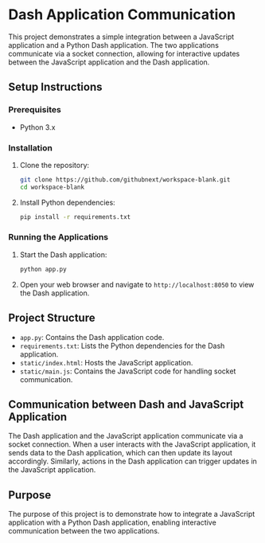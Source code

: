 # Dash Application Communication

This project demonstrates a simple integration between a JavaScript application and a Python Dash application. The two applications communicate via a socket connection, allowing for interactive updates between the JavaScript application and the Dash application.

## Setup Instructions

### Prerequisites

- Python 3.x

### Installation

1. Clone the repository:
   ```sh
   git clone https://github.com/githubnext/workspace-blank.git
   cd workspace-blank
   ```

2. Install Python dependencies:
   ```sh
   pip install -r requirements.txt
   ```

### Running the Applications

1. Start the Dash application:
   ```sh
   python app.py
   ```

2. Open your web browser and navigate to `http://localhost:8050` to view the Dash application.

## Project Structure

- `app.py`: Contains the Dash application code.
- `requirements.txt`: Lists the Python dependencies for the Dash application.
- `static/index.html`: Hosts the JavaScript application.
- `static/main.js`: Contains the JavaScript code for handling socket communication.

## Communication between Dash and JavaScript Application

The Dash application and the JavaScript application communicate via a socket connection. When a user interacts with the JavaScript application, it sends data to the Dash application, which can then update its layout accordingly. Similarly, actions in the Dash application can trigger updates in the JavaScript application.

## Purpose

The purpose of this project is to demonstrate how to integrate a JavaScript application with a Python Dash application, enabling interactive communication between the two applications.
